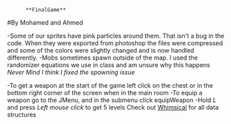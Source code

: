           **FinalGame**
#By Mohamed and Ahmed

  -Some of our sprites have pink particles around them. That isn't a bug in the code. When they were exported from photoshop the files were compressed and some of the colors were slightly changed and is now handled differently.
  -Mobs sometimes spawn outside of the map. I used the randomizer equations we use in class and am unsure why this happens
      *Never Mind I think I fixed the spawning issue*

  -To get a weapon at the start of the game left click on the chest or in the bottom right corner of the screen when in the main room
  -To equip a weapon go to the JMenu, and in the submenu click equipWeapon
  -Hold *L* and press *Left mouse click* to get 5 levels
Check out [Whimsical](https://whimsical.co/XRnDKKfsQ9CrTStVnGK3qq) for all data structures
